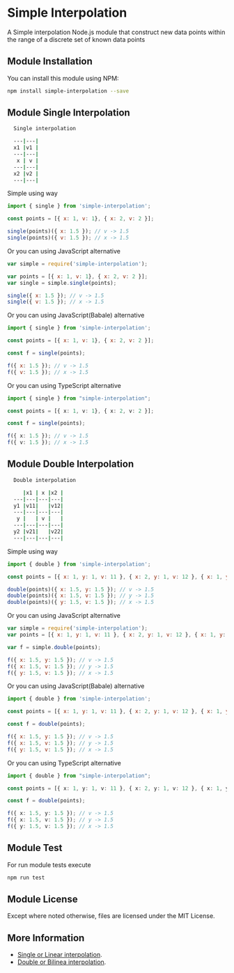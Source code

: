 # Simple Interpolation

A Simple interpolation Node.js module that construct new data points within the range of a discrete set of known data points

## Module Installation 

You can install this module using NPM:

```sh
npm install simple-interpolation --save
```

## Module Single Interpolation

```sh
  Single interpolation

  ---|---|
  x1 |v1 |
  ---|---|
   x | v |
  ---|---|
  x2 |v2 |
  ---|---|
```
Simple using way

```javascript
import { single } from 'simple-interpolation';

const points = [{ x: 1, v: 1}, { x: 2, v: 2 }];

single(points)({ x: 1.5 }); // v -> 1.5
single(points)({ v: 1.5 }); // x -> 1.5
```

Or you can using JavaScript alternative

```javascript
var simple = require('simple-interpolation');

var points = [{ x: 1, v: 1}, { x: 2, v: 2 }];
var single = simple.single(points);

single({ x: 1.5 }); // v -> 1.5
single({ v: 1.5 }); // x -> 1.5
```

Or you can using JavaScript(Babale) alternative

```javascript
import { single } from 'simple-interpolation';

const points = [{ x: 1, v: 1}, { x: 2, v: 2 }];

const f = single(points);

f({ x: 1.5 }); // v -> 1.5
f({ v: 1.5 }); // x -> 1.5
```

Or you can using TypeScript alternative

```typescript
import { single } from "simple-interpolation";

const points = [{ x: 1, v: 1}, { x: 2, v: 2 }];

const f = single(points);

f({ x: 1.5 }); // v -> 1.5
f({ v: 1.5 }); // x -> 1.5
```

## Module Double Interpolation

```sh
  Double interpolation

     |x1 | x |x2 |
  ---|---|---|---|
  y1 |v11|   |v12|
  ---|---|---|---|
   y |   | v |   |
  ---|---|---|---|
  y2 |v21|   |v22|
  ---|---|---|---|
```

Simple using way

```javascript
import { double } from 'simple-interpolation';

const points = [{ x: 1, y: 1, v: 11 }, { x: 2, y: 1, v: 12 }, { x: 1, y: 2, v: 21 }, { x: 2, y: 2, v: 22 }];

double(points)({ x: 1.5, y: 1.5 }); // v -> 1.5
double(points)({ x: 1.5, v: 1.5 }); // y -> 1.5
double(points)({ y: 1.5, v: 1.5 }); // x -> 1.5
```

Or you can using JavaScript alternative

```javascript
var simple = require('simple-interpolation');
var points = [{ x: 1, y: 1, v: 11 }, { x: 2, y: 1, v: 12 }, { x: 1, y: 2, v: 21 }, { x: 2, y: 2, v: 22 }];

var f = simple.double(points);

f({ x: 1.5, y: 1.5 }); // v -> 1.5
f({ x: 1.5, v: 1.5 }); // y -> 1.5
f({ y: 1.5, v: 1.5 }); // x -> 1.5
```

Or you can using JavaScript(Babale) alternative

```javascript
import { double } from 'simple-interpolation';

const points = [{ x: 1, y: 1, v: 11 }, { x: 2, y: 1, v: 12 }, { x: 1, y: 2, v: 21 }, { x: 2, y: 2, v: 22 }];

const f = double(points);

f({ x: 1.5, y: 1.5 }); // v -> 1.5
f({ x: 1.5, v: 1.5 }); // y -> 1.5
f({ y: 1.5, v: 1.5 }); // x -> 1.5
```

Or you can using TypeScript alternative

```typescript
import { double } from "simple-interpolation";

const points = [{ x: 1, y: 1, v: 11 }, { x: 2, y: 1, v: 12 }, { x: 1, y: 2, v: 21 }, { x: 2, y: 2, v: 22 }];

const f = double(points);

f({ x: 1.5, y: 1.5 }); // v -> 1.5
f({ x: 1.5, v: 1.5 }); // y -> 1.5
f({ y: 1.5, v: 1.5 }); // x -> 1.5
```

## Module Test 

For run module tests execute

```sh
npm run test
```

## Module License
Except where noted otherwise, files are licensed under the MIT License.

## More Information

- [Single or Linear interpolation](https://en.wikipedia.org/wiki/Linear_interpolation).
- [Double or Bilinea interpolation](https://en.wikipedia.org/wiki/Bilinear_interpolation).

